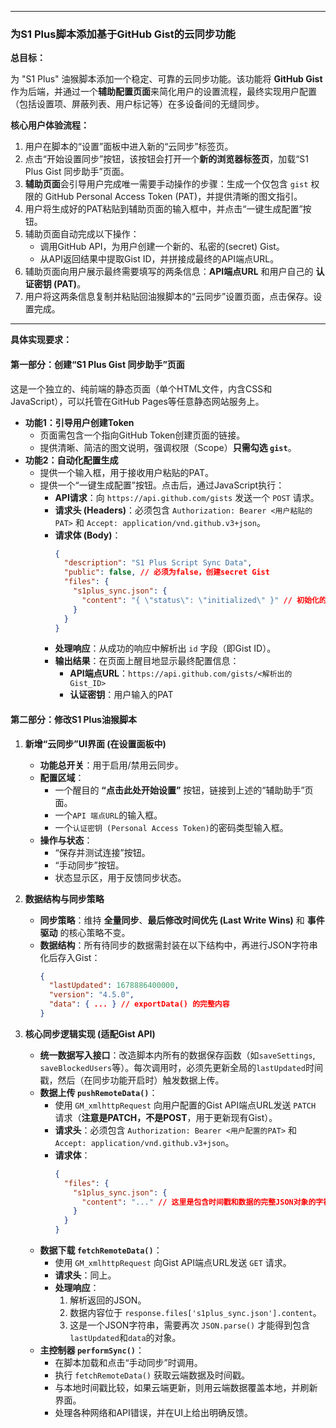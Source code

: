 

-----

### **为S1 Plus脚本添加基于GitHub Gist的云同步功能**

**总目标：**

为 "S1 Plus" 油猴脚本添加一个稳定、可靠的云同步功能。该功能将 **GitHub Gist** 作为后端，并通过一个**辅助配置页面**来简化用户的设置流程，最终实现用户配置（包括设置项、屏蔽列表、用户标记等）在多设备间的无缝同步。

**核心用户体验流程：**

1.  用户在脚本的“设置”面板中进入新的“云同步”标签页。
2.  点击“开始设置同步”按钮，该按钮会打开一个**新的浏览器标签页**，加载“S1 Plus Gist 同步助手”页面。
3.  **辅助页面**会引导用户完成唯一需要手动操作的步骤：生成一个仅包含 `gist` 权限的 GitHub Personal Access Token (PAT)，并提供清晰的图文指引。
4.  用户将生成好的PAT粘贴到辅助页面的输入框中，并点击“一键生成配置”按钮。
5.  辅助页面自动完成以下操作：
      * 调用GitHub API，为用户创建一个新的、私密的(secret) Gist。
      * 从API返回结果中提取Gist ID，并拼接成最终的API端点URL。
6.  辅助页面向用户展示最终需要填写的两条信息：**API端点URL** 和用户自己的 **认证密钥 (PAT)**。
7.  用户将这两条信息复制并粘贴回油猴脚本的“云同步”设置页面，点击保存。设置完成。

-----

**具体实现要求：**

#### **第一部分：创建“S1 Plus Gist 同步助手”页面**

这是一个独立的、纯前端的静态页面（单个HTML文件，内含CSS和JavaScript），可以托管在GitHub Pages等任意静态网站服务上。

  * **功能1：引导用户创建Token**
      * 页面需包含一个指向GitHub Token创建页面的链接。
      * 提供清晰、简洁的图文说明，强调权限（Scope）**只需勾选 `gist`**。
  * **功能2：自动化配置生成**
      * 提供一个输入框，用于接收用户粘贴的PAT。
      * 提供一个“一键生成配置”按钮。点击后，通过JavaScript执行：
          * **API请求**：向 `https://api.github.com/gists` 发送一个 `POST` 请求。
          * **请求头 (Headers)**：必须包含 `Authorization: Bearer <用户粘贴的PAT>` 和 `Accept: application/vnd.github.v3+json`。
          * **请求体 (Body)**：
            ```json
            {
              "description": "S1 Plus Script Sync Data",
              "public": false, // 必须为false，创建secret Gist
              "files": {
                "s1plus_sync.json": {
                  "content": "{ \"status\": \"initialized\" }" // 初始化的内容
                }
              }
            }
            ```
          * **处理响应**：从成功的响应中解析出 `id` 字段（即Gist ID）。
          * **输出结果**：在页面上醒目地显示最终配置信息：
              * **API端点URL**：`https://api.github.com/gists/<解析出的Gist_ID>`
              * **认证密钥**：用户输入的PAT

#### **第二部分：修改S1 Plus油猴脚本**

1.  **新增“云同步”UI界面 (在设置面板中)**

      * **功能总开关**：用于启用/禁用云同步。
      * **配置区域**：
          * 一个醒目的 **“点击此处开始设置”** 按钮，链接到上述的“辅助助手”页面。
          * 一个`API 端点URL`的输入框。
          * 一个`认证密钥 (Personal Access Token)`的密码类型输入框。
      * **操作与状态**：
          * “保存并测试连接”按钮。
          * “手动同步”按钮。
          * 状态显示区，用于反馈同步状态。

2.  **数据结构与同步策略**

      * **同步策略**：维持 **全量同步**、**最后修改时间优先 (Last Write Wins)** 和 **事件驱动** 的核心策略不变。
      * **数据结构**：所有待同步的数据需封装在以下结构中，再进行JSON字符串化后存入Gist：
        ```json
        {
          "lastUpdated": 1678886400000,
          "version": "4.5.0",
          "data": { ... } // exportData() 的完整内容
        }
        ```

3.  **核心同步逻辑实现 (适配Gist API)**

      * **统一数据写入接口**：改造脚本内所有的数据保存函数（如`saveSettings`, `saveBlockedUsers`等）。每次调用时，必须先更新全局的`lastUpdated`时间戳，然后（在同步功能开启时）触发数据上传。
      * **数据上传 `pushRemoteData()`**：
          * 使用 `GM_xmlhttpRequest` 向用户配置的Gist API端点URL发送 `PATCH` 请求（**注意是PATCH，不是POST**，用于更新现有Gist）。
          * **请求头**：必须包含 `Authorization: Bearer <用户配置的PAT>` 和 `Accept: application/vnd.github.v3+json`。
          * **请求体**：
            ```json
            {
              "files": {
                "s1plus_sync.json": {
                  "content": "..." // 这里是包含时间戳和数据的完整JSON对象的字符串形式
                }
              }
            }
            ```
      * **数据下载 `fetchRemoteData()`**：
          * 使用 `GM_xmlhttpRequest` 向Gist API端点URL发送 `GET` 请求。
          * **请求头**：同上。
          * **处理响应**：
            1.  解析返回的JSON。
            2.  数据内容位于 `response.files['s1plus_sync.json'].content`。
            3.  这是一个JSON字符串，需要再次 `JSON.parse()` 才能得到包含`lastUpdated`和`data`的对象。
      * **主控制器 `performSync()`**：
          * 在脚本加载和点击“手动同步”时调用。
          * 执行 `fetchRemoteData()` 获取云端数据及时间戳。
          * 与本地时间戳比较，如果云端更新，则用云端数据覆盖本地，并刷新界面。
          * 处理各种网络和API错误，并在UI上给出明确反馈。
